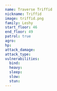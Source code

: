 ```yaml
---
name: Traverse Triffid
nickname: Triffid
image: triffid.png
family: Leshy
start_floor: 46
end_floor: 49
patrol: true
agro: 
hp: 
attack_damage: 
attack_type: 
vulnerabilities:
  bind: 
  heavy: 
  sleep: 
  slow: 
  stun: 
---
```

